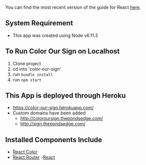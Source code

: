 You can find the most recent version of the guide for React [here](https://github.com/facebookincubator/create-react-app/blob/master/packages/react-scripts/template/README.md).

## System Requirement
- This app was created using Node v6.11.3

## To Run Color Our Sign on Localhost

1. Clone project
2. cd into 'color-our-sign'
3. run `bundle install`
4. run `npm start`

## This App is deployed through Heroku

- https://color-our-sign.herokuapp.com/
- Custom domains have been added
  - http://coloroursign.thepondsedge.com/
  - http://sign.thepondsedge.com/

## Installed Components Include

- [React Color](https://casesandberg.github.io/react-color/)
- [React Router](https://reacttraining.com/react-router/web/guides/quick-start)
-[React <Countdown />](https://www.npmjs.com/package/react-countdown-now)
